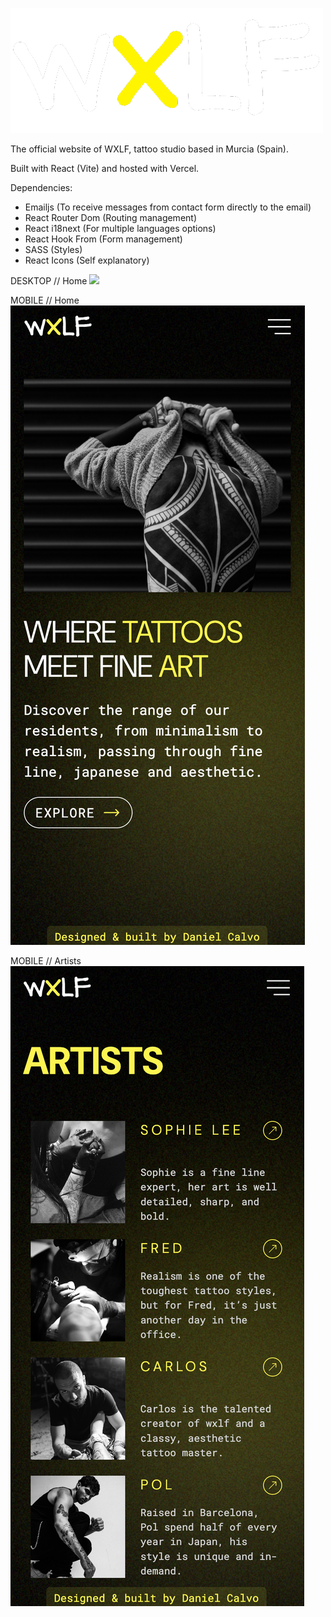 ![](./public/main-logo.png)

The official website of WXLF, tattoo studio based in Murcia (Spain).

Built with React (Vite) and hosted with Vercel.

Dependencies:

- Emailjs (To receive messages from contact form directly to the email)
- React Router Dom (Routing management)
- React i18next (For multiple languages options)
- React Hook From (Form management)
- SASS (Styles)
- React Icons (Self explanatory)

DESKTOP // Home
![](./public/screenshots/desktop1.png)

MOBILE // Home
![](./public/screenshots/mobile-home.png)

MOBILE // Artists
![](./public/screenshots/mobile-artists.png)
